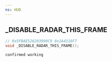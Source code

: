 ```yaml
---
ns: HUD
---
```

## _DISABLE_RADAR_THIS_FRAME

```c
// 0x5FBAE526203990C9 0x1A4318F7
void _DISABLE_RADAR_THIS_FRAME();
```

```
confirmed working  
```

